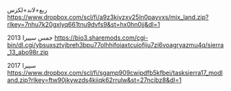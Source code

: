 

ربع+لاند+لكزس
https://www.dropbox.com/scl/fi/a9z3kivzxv25ln0payvxs/mix_land.zip?rlkey=7nhu7k20gxlyq661tnu9dvfs9&st=hx0hn0jj&dl=1


جمس سييرا 2013
https://bio3.sharemods.com/cgi-bin/dl.cgi/ybsuxsztvjbreh3bpu77olhhjfoiaxtcuiofiju7zi6voagryazmu4q/sierra_13_abo98r.zip



سييرا 2017
https://www.dropbox.com/scl/fi/sgamp909cwipdfb5kfbei/tasksierra17_modland.zip?rlkey=ftw90jkywzds4kiiqk62rrulw&st=27ncibz8&dl=1
